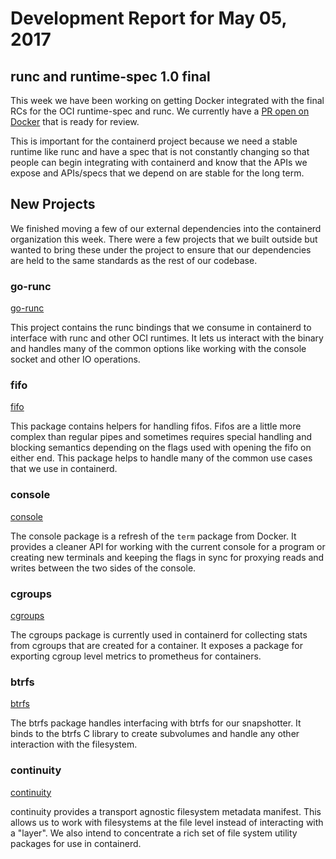 # Development Report for May 05, 2017

## runc and runtime-spec 1.0 final

This week we have been working on getting Docker integrated with the final RCs for the OCI runtime-spec and runc.  We currently have a [PR open on Docker](https://github.com/moby/moby/pull/33007) that is ready for review.

This is important for the containerd project because we need a stable runtime like runc and have a spec that is not constantly changing so that people can begin integrating with containerd and know that the APIs we expose and APIs/specs that we depend on are stable for the long term.

## New Projects

We finished moving a few of our external dependencies into the containerd organization this week.  There were a few projects that we built outside but wanted to bring these under the project to ensure that our dependencies are held to the same standards as the rest of our codebase.

### go-runc

[go-runc](https://github.com/containerd/go-runc)

This project contains the runc bindings that we consume in containerd to interface with runc and other OCI runtimes.  It lets us interact with the binary and handles many of the common options like working with the console socket and other IO operations.

### fifo

[fifo](https://github.com/containerd/fifo)

This package contains helpers for handling fifos.  Fifos are a little more complex than regular pipes and sometimes requires special handling and blocking semantics depending on the flags used with opening the fifo on either end.  This package helps to handle many of the common use cases that we use in containerd.

### console

[console](https://github.com/containerd/console)

The console package is a refresh of the `term` package from Docker.  It provides a cleaner API for working with the current console for a program or creating new terminals and keeping the flags in sync for proxying reads and writes between the two sides of the console.

### cgroups

[cgroups](https://github.com/containerd/cgroups)

The cgroups package is currently used in containerd for collecting stats from cgroups that are created for a container.  It exposes a package for exporting cgroup level metrics to prometheus for containers.

### btrfs

[btrfs](https://github.com/containerd/btrfs)

The btrfs package handles interfacing with btrfs for our snapshotter.  It binds to the btrfs C library to create subvolumes and handle any other interaction with the filesystem.

### continuity

[continuity](https://github.com/containerd/continuity)

continuity provides a transport agnostic filesystem metadata manifest.  This allows us to work with filesystems at the file level instead of interacting with a "layer". We also intend to concentrate a rich set of file system utility packages for use in containerd.
